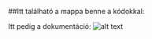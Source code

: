 ##Itt található a mappa benne a kódokkal:

Itt pedig a dokumentáció:
![alt text](https://github.com/AugusztinAnna/teach-rajk-prog1-2019f/members/anna/AOC.png "Logo Title Text 1")
